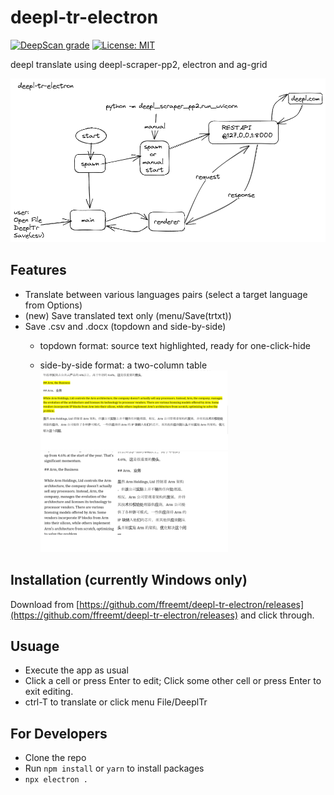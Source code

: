 # deepl-tr-electron
[![DeepScan grade](https://deepscan.io/api/teams/19673/projects/23765/branches/725180/badge/grade.svg)](https://deepscan.io/dashboard#view=project&tid=19673&pid=23765&bid=725180) [![License: MIT](https://img.shields.io/badge/License-MIT-yellow.svg)](https://opensource.org/licenses/MIT)

deepl translate using deepl-scraper-pp2, electron and ag-grid

![deepl-tr-electron illustrated](https://raw.githubusercontent.com/ffreemt/deepl-tr-electron/main/data/deepl-tr-electron.png)

## Features
  * Translate between various languages pairs (select a target language from Options)
  * (new) Save translated text only (menu/Save(trtxt))
  * Save .csv and .docx (topdown and side-by-side)
    * topdown format: source text highlighted, ready for one-click-hide

    * side-by-side format: a two-column table
![docx](https://raw.githubusercontent.com/ffreemt/deepl-tr-electron/main/data/docx.png)
 ![docxtable](https://raw.githubusercontent.com/ffreemt/deepl-tr-electron/main/data/docx-t.png)

## Installation (currently Windows only)
Download from [https://github.com/ffreemt/deepl-tr-electron/releases](https://github.com/ffreemt/deepl-tr-electron/releases) and click through.

## Usuage

* Execute the app as usual
* Click a cell or press Enter to edit; Click some other cell or press Enter to exit editing.
* ctrl-T to translate or click menu File/DeeplTr

## For Developers

* Clone the repo
* Run `npm install` or `yarn` to install packages
* `npx electron .`
